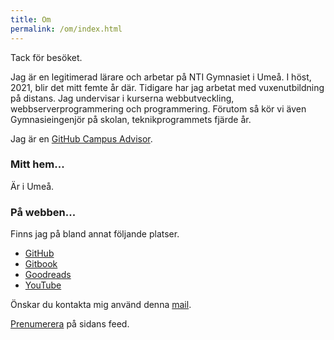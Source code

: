 ```yaml
---
title: Om
permalink: /om/index.html
---
```


Tack för besöket.

Jag är en legitimerad lärare och arbetar på NTI Gymnasiet i Umeå. I höst, 2021, blir det mitt femte år där. Tidigare har jag arbetat med vuxenutbildning på distans.
Jag undervisar i kurserna webbutveckling, webbserverprogrammering och programmering. Förutom så kör vi även Gymnasieingenjör på skolan, teknikprogrammets fjärde år.

Jag är en [GitHub Campus Advisor](https://education.github.com/teachers/advisors).

### Mitt hem...

Är i Umeå.

### På webben...

Finns jag på bland annat följande platser.

 - [GitHub](https://github.com/jensnti)
 - [Gitbook](https://jens-andreasson.gitbook.io/)
 - [Goodreads](https://www.goodreads.com/user/show/16975751-jens)
 - [YouTube](https://www.youtube.com/channel/UCTqbOlkdA_9q-agUM0Hh9Ag)

Önskar du kontakta mig använd denna [mail](mailto:jens.andreasson@ntig.se).

[Prenumerera](/feed.xml) på sidans feed.
